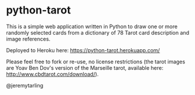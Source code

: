 # python-tarot

This is a simple web application written in Python to draw one or more randomly selected cards from a dictionary of 78 Tarot card description and image references.

Deployed to Heroku here: https://python-tarot.herokuapp.com/

Please feel free to fork or re-use, no license restrictions (the tarot images are Yoav Ben Dov's version of the Marseille tarot, available here: http://www.cbdtarot.com/download/).

@jeremytarling
